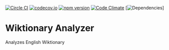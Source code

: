 [![Circle CI](https://circleci.com/gh/darvin/enwiktionary-analyzer.svg?style=svg)](https://circleci.com/gh/darvin/enwiktionary-analyzer)
[![codecov.io](http://codecov.io/github/darvin/enwiktionary-analyzer/coverage.svg?branch=master)](http://codecov.io/github/darvin/enwiktionary-analyzer?branch=master)
[![npm version](https://badge.fury.io/js/enwiktionary-analyzer.svg)](https://badge.fury.io/js/enwiktionary-analyzer)
[![Code Climate](https://codeclimate.com/github/darvin/enwiktionary-analyzer/badges/gpa.svg)](https://codeclimate.com/github/darvin/enwiktionary-analyzer)
[![Dependencies](https://david-dm.org/darvin/enwiktionary-analyzer.svg)]

# Wiktionary Analyzer

Analyzes English Wiktionary
